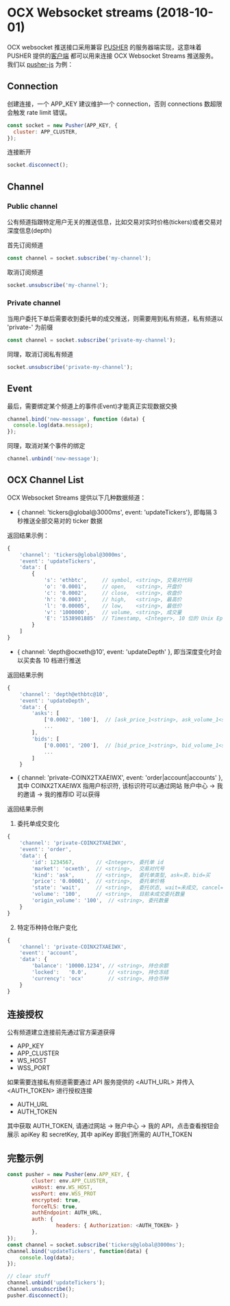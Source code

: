 # OCX Websocket streams (2018-10-01)

OCX websocket 推送接口采用兼容 [PUSHER](https://pusher.com/) 的服务器端实现，这意味着 PUSHER 提供的[客户端](https://pusher.com/docs/libraries) 都可以用来连接 OCX Websocket Streams 推送服务。我们以 [pusher-js](https://github.com/pusher/pusher-js) 为例：


## Connection

创建连接，一个 APP_KEY 建议维护一个 connection，否则 connections 数超限会触发 rate limit 错误。

```js
const socket = new Pusher(APP_KEY, {
  cluster: APP_CLUSTER,
});
```

连接断开

```js
socket.disconnect();
```

## Channel

### Public channel

公有频道指跟特定用户无关的推送信息，比如交易对实时价格(tickers)或者交易对深度信息(depth)

首先订阅频道

```js
const channel = socket.subscribe('my-channel');
```

取消订阅频道

```js
socket.unsubscribe('my-channel');
```

### Private channel

当用户委托下单后需要收到委托单的成交推送，则需要用到私有频道，私有频道以 'private-' 为前缀

```js
const channel = socket.subscribe('private-my-channel');
```

同理，取消订阅私有频道

```js
socket.unsubscribe('private-my-channel');
```

## Event

最后，需要绑定某个频道上的事件(Event)才能真正实现数据交换

```js
channel.bind('new-message', function (data) {
  console.log(data.message);
});
```

同理，取消对某个事件的绑定

```js
channel.unbind('new-message');
```

## OCX Channel List

OCX Websocket Streams 提供以下几种数据频道：

* { channel: 'tickers@global@3000ms', event: 'updateTickers'}, 即每隔 3 秒推送全部交易对的 ticker 数据

返回结果示例：

```js
{
	'channel': 'tickers@global@3000ms',
	'event': 'updateTickers',
	'data': [
		{
			's': 'ethbtc',     // symbol, <string>, 交易对代码
			'o': '0.0001',     // open,   <string>, 开盘价
			'c': '0.0002',     // close,  <string>, 收盘价
			'h': '0.0003',     // high,   <string>, 最高价
			'l': '0.00005',    // low,    <string>, 最低价
			'v': '1000000',    // volume, <string>, 成交量
			'E': '1538901885'  // Timestamp, <Integer>, 10 位的 Unix Epoch Time, 精确到秒
		}
	]
}
```

* { channel: 'depth@ocxeth@10', event: 'updateDepth' }, 即当深度变化时会以买卖各 10 档进行推送

返回结果示例

```js
{
	'channel': 'depth@ethbtc@10',
	'event': 'updateDepth',
	'data': {
		'asks': [
			['0.0002', '100'],  // [ask_price_1<string>, ask_volume_1<string>] => [卖1价, 卖1量]
			...
		],
		'bids': [
			['0.0001', '200'],  // [bid_price_1<string>, bid_volume_1<string>] => [买1价, 买1量]
			...
		]
	}
```

* { channel: 'private-COINX2TXAEIWX', event: 'order|account|accounts' }, 其中 COINX2TXAEIWX 指用户标识符, 该标识符可以通过网站 账户中心 -> 我的邀请 -> 我的推荐ID 可以获得

返回结果示例

1. 委托单成交变化

```js
{
	'channel': 'private-COINX2TXAEIWX',
	'event': 'order',
	'data': {
		'id': 1234567,       // <Integer>, 委托单 id
		'market': 'ocxeth',  // <string>,  交易对代号
		'kind': 'ask',       // <string>,  委托单类型, ask=卖，bid=买
		'price': '0.00001',  // <string>,  委托单价格
		'state': 'wait',     // <string>,  委托状态, wait=未成交, cancel=取消, done=完成
		'volume': '100',     // <string>,  目前未成交委托数量
		'origin_volume': '100',  // <string>, 委托数量
	}
}
```

2. 特定币种持仓账户变化

```js
{
	'channel': 'private-COINX2TXAEIWX',
	'event': 'account',
	'data': {
		'balance': '10000.1234', // <string>, 持仓余额
		'locked':   '0.0',       // <string>, 持仓冻结
		'currency': 'ocx'        // <string>, 持仓币种
	}
}
```

## 连接授权

公有频道建立连接前先通过官方渠道获得

* APP_KEY
* APP_CLUSTER
* WS_HOST
* WSS_PORT

如果需要连接私有频道需要通过 API 服务提供的 <AUTH_URL> 并传入 <AUTH_TOKEN> 进行授权连接

* AUTH_URL
* AUTH_TOKEN

其中获取 AUTH_TOKEN, 请通过网站 -> 账户中心 -> 我的 API，点击查看按钮会展示 apiKey 和 secretKey, 其中 apiKey 即我们所需的 AUTH_TOKEN

## 完整示例

```js
const pusher = new Pusher(env.APP_KEY, {
		cluster: env.APP_CLUSTER,
		wsHost: env.WS_HOST,
		wssPort: env.WSS_PROT
		encrypted: true,
		forceTLS: true,
		authEndpoint: AUTH_URL,
		auth: {
				headers: { Authorization: <AUTH_TOKEN> }
		},
});
const channel = socket.subscribe('tickers@global@3000ms');
channel.bind('updateTickers', function(data) {
	console.log(data);
});

// clear stuff
channel.unbind('updateTickers');
channel.unsubscribe();
pusher.disconnect();
```
